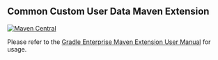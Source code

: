 ## Common Custom User Data Maven Extension

[![Maven Central](https://img.shields.io/maven-central/v/com.gradle/common-custom-user-data-maven-extension)](https://search.maven.org/artifact/com.gradle/common-custom-user-data-maven-extension)

Please refer to the [Gradle Enterprise Maven Extension User Manual](https://docs.gradle.com/enterprise/maven-extension/#using_the_common_custom_user_data_maven_extension) for usage.
